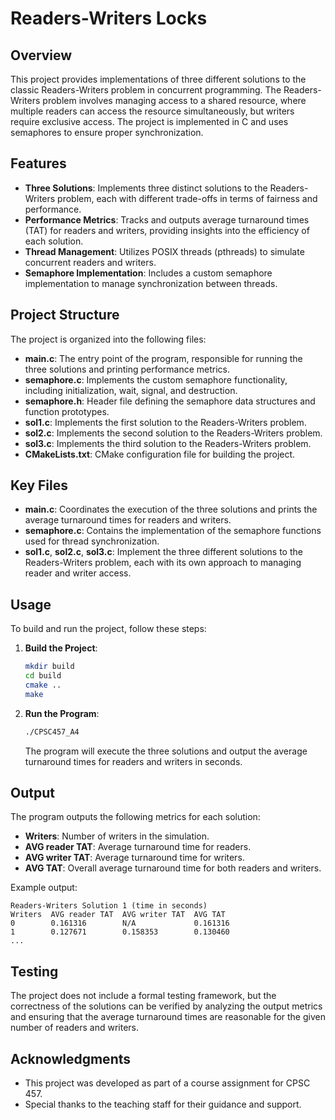 # Readers-Writers Locks

## Overview
This project provides implementations of three different solutions to the classic Readers-Writers problem in concurrent programming. The Readers-Writers problem involves managing access to a shared resource, where multiple readers can access the resource simultaneously, but writers require exclusive access. The project is implemented in C and uses semaphores to ensure proper synchronization.

## Features
- **Three Solutions**: Implements three distinct solutions to the Readers-Writers problem, each with different trade-offs in terms of fairness and performance.
- **Performance Metrics**: Tracks and outputs average turnaround times (TAT) for readers and writers, providing insights into the efficiency of each solution.
- **Thread Management**: Utilizes POSIX threads (pthreads) to simulate concurrent readers and writers.
- **Semaphore Implementation**: Includes a custom semaphore implementation to manage synchronization between threads.

## Project Structure
The project is organized into the following files:
- **main.c**: The entry point of the program, responsible for running the three solutions and printing performance metrics.
- **semaphore.c**: Implements the custom semaphore functionality, including initialization, wait, signal, and destruction.
- **semaphore.h**: Header file defining the semaphore data structures and function prototypes.
- **sol1.c**: Implements the first solution to the Readers-Writers problem.
- **sol2.c**: Implements the second solution to the Readers-Writers problem.
- **sol3.c**: Implements the third solution to the Readers-Writers problem.
- **CMakeLists.txt**: CMake configuration file for building the project.

## Key Files
- **main.c**: Coordinates the execution of the three solutions and prints the average turnaround times for readers and writers.
- **semaphore.c**: Contains the implementation of the semaphore functions used for thread synchronization.
- **sol1.c**, **sol2.c**, **sol3.c**: Implement the three different solutions to the Readers-Writers problem, each with its own approach to managing reader and writer access.

## Usage
To build and run the project, follow these steps:

1. **Build the Project**:
   ```bash
   mkdir build
   cd build
   cmake ..
   make
   ```

2. **Run the Program**:
   ```bash
   ./CPSC457_A4
   ```

   The program will execute the three solutions and output the average turnaround times for readers and writers in seconds.

## Output
The program outputs the following metrics for each solution:
- **Writers**: Number of writers in the simulation.
- **AVG reader TAT**: Average turnaround time for readers.
- **AVG writer TAT**: Average turnaround time for writers.
- **AVG TAT**: Overall average turnaround time for both readers and writers.

Example output:
```
Readers-Writers Solution 1 (time in seconds)
Writers  AVG reader TAT  AVG writer TAT  AVG TAT
0        0.161316        N/A             0.161316
1        0.127671        0.158353        0.130460
...
```

## Testing
The project does not include a formal testing framework, but the correctness of the solutions can be verified by analyzing the output metrics and ensuring that the average turnaround times are reasonable for the given number of readers and writers.

## Acknowledgments
- This project was developed as part of a course assignment for CPSC 457.
- Special thanks to the teaching staff for their guidance and support.

